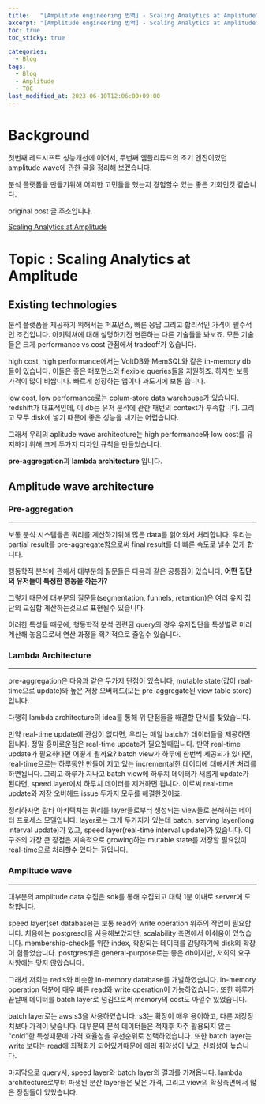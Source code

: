 ```yaml
---
title:   "[Amplitude engineering 번역] - Scaling Analytics at Amplitude"
excerpt: "[Amplitude engineering 번역] - Scaling Analytics at Amplitude"
toc: true
toc_sticky: true

categories:
  - Blog
tags:
  - Blog
  - Amplitude
  - TOC
last_modified_at: 2023-06-10T12:06:00+09:00
---
```


# Background

첫번째 레드시프트 성능개선에 이어서, 두번째 엠플리튜드의 초기 엔진이었던 amplitude wave에 관한 글을 정리해 보겠습니다.

분석 플랫폼을 만들기위해 어떠한 고민들을 했는지 경험할수 있는 좋은 기회인것 같습니다.

original post 글 주소입니다.

[Scaling Analytics at Amplitude](https://amplitude.engineering/scaling-analytics-at-amplitude-a95ee29342d3)

# Topic : Scaling Analytics at Amplitude

## Existing technologies

분석 플랫폼을 제공하기 위해서는 퍼포먼스, 빠른 응답 그리고 합리적인 가격이 필수적인 조건입니다. 아키텍쳐에 대해 설명하기전 현존하는 다른 기술들을 봐보죠. 모든 기술들은 크게 performance vs cost 관점에서 tradeoff가 있습니다.

high cost, high performance에서는 VoltDB와 MemSQL와 같은 in-memory db들이 있습니다. 이들은 좋은 퍼포먼스와 flexible queries들을 지원하죠. 하지만 보통 가격이 많이 비쌉니다. 빠르게 성장하는 앱이나 과도기에 보통 씁니다.

low cost, low performance로는 colum-store data warehouse가 있습니다. redshift가 대표적인데, 이 db는 유저 분석에 관한 패턴의 context가 부족합니다. 그리고 모두 disk에 넣기 때문에 좋은 성능을 내기는 어렵습니다.

그래서 우리의 aplitude wave architecture는 high performance와 low cost를 유지하기 위해 크게 두가지 
디자인 규칙을 만들었습니다. 

**pre-aggregation**과 **lambda architecture** 입니다.

## Amplitude wave architecture

### Pre-aggregation

---

보통 분석 시스템들은 쿼리를 계산하기위해 많은 data를 읽어와서 처리합니다. 
우리는 partial result를 pre-aggregate함으로써 final result를 더 빠른 속도로 낼수 있게 합니다.

행동학적 분석에 관해서 대부분의 질문들은 다음과 같은 공통점이 있습니다, 
**어떤 집단의 유저들이 특정한 행동을 하는가?**

그렇기 때문에 대부분의 질문들(segmentation, funnels, retention)은 여러 유저 집단의 교집합 계산하는것으로 표현될수 있습니다.

이러한 특성들 때문에, 행동학적 분석 관련된 query의 경우 유저집단을 특성별로 미리 계산해 놓음으로써 연산 과정을 획기적으로 줄일수 있습니다.

### Lambda Architecture

---

pre-aggregation은 다음과 같은 두가지 단점이 있습니다, 
mutable state(값이 real-time으로 update)와 
높은 저장 오버헤드(모든 pre-aggregate된 view table store) 입니다. 

다행히 lambda architecture의 idea를 통해 위 단점들을 해결할 단서를 찾았습니다.

만약 real-time update에 관심이 없다면, 우리는 매일 batch가 데이터들을 제공하면 됩니다. 정말 흥미로운점은 real-time update가 필요할때입니다. 만약 real-time update가 필요하다면 어떻게 될까요? 
batch view가 하루에 한번씩 제공되가 있다면, real-time으로는 하루동안 만들어 지고 있는 incremental한 데이터에 대해서만 처리를 하면됩니다. 그리고 하루가 지나고 batch view에 하루치 데이터가 새롭게 update가 된다면, speed layer에서 하루치 데이터를 제거하면 됩니다. 이로써 real-time update와 저장 오버헤드 issue 두가지 모두를 해결한것이죠.

정리하자면 람타 아키텍쳐는 쿼리를 layer들로부터 생성되는 view들로 분해하는 데이터 프로세스 모델입니다. layer로는 크게 두가지가 있는데  batch, serving layer(long interval update)가 있고, speed layer(real-time interval update)가 있습니다.
이구조의 가장 큰 장점은 지속적으로 growing하는 mutable state를 저장할 필요없이 real-time으로 처리할수 있다는 점입니다.

### Amplitude wave

---

대부분의 amplitude data 수집은 sdk를 통해 수집되고 대략 1분 이내로 server에 도착합니다.

speed layer(set database)는 보통 read와 write operation 위주의 작업이 필요합니다.
처음에는 postgresql을 사용해보았지만, scalability 측면에서 아쉬움이 있었습니다. membership-check를 위한 index, 확장되는 데이터를 감당하기에 disk의 확장이 힘들었습니다. postgresql은 general-purpose로는 좋은 db이지만, 저희의 요구사항에는 맞지 않았습니다.

그래서 저희는 redis와 비슷한 in-memory database를 개발하였습니다. in-memory operation 덕분에 매우 빠른 read와 write operation이 가능하였습니다. 또한 하루가 끝날때 데이터를 batch layer로 넘김으로써 memory의 cost도 아낄수 있었습니다.

batch layer로는 aws s3을 사용하였습니다. s3는 확장이 매우 용이하고, 다른 저장장치보다 가격이 낮습니다.
대부분의 분석 데이터들은 적재후 자주 활용되지 않는 “cold”한 특성때문에 가격 효율성을 우선순위로 선택하였습니다. 또한 batch layer는 write 보다는 read에 최적화가 되어있기때문에 에러 취약성이 낮고, 신뢰성이 높습니다.

마지막으로 query시, speed layer와 batch layer의 결과를 가져옵니다. 
lambda architecture로부터 파생된 분산 layer들은 낮은 가격, 그리고 view의 확장측면에서 많은 장점들이 있었습니다.